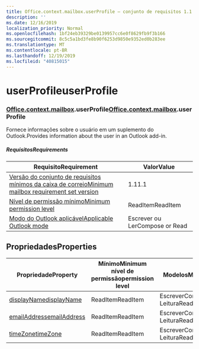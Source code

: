 ```yaml
---
title: Office.context.mailbox.userProfile – conjunto de requisitos 1.1
description: ''
ms.date: 12/16/2019
localization_priority: Normal
ms.openlocfilehash: 1bf24eb39329be0139957cc6e0f8629fb9f3b166
ms.sourcegitcommit: 8c5c5a1bd3fe8b90f6253d9850e9352ed0b283ee
ms.translationtype: MT
ms.contentlocale: pt-BR
ms.lasthandoff: 12/19/2019
ms.locfileid: "40815015"
---
```

# <a name="userprofile"></a><span data-ttu-id="85e78-102">userProfile</span><span class="sxs-lookup"><span data-stu-id="85e78-102">userProfile</span></span>

### <a name="officeofficemdcontextofficecontextmdmailboxofficecontextmailboxmduserprofile"></a><span data-ttu-id="85e78-103">[Office](office.md)[.context](office.context.md)[.mailbox](office.context.mailbox.md).userProfile</span><span class="sxs-lookup"><span data-stu-id="85e78-103">[Office](office.md)[.context](office.context.md)[.mailbox](office.context.mailbox.md).userProfile</span></span>

<span data-ttu-id="85e78-104">Fornece informações sobre o usuário em um suplemento do Outlook.</span><span class="sxs-lookup"><span data-stu-id="85e78-104">Provides information about the user in an Outlook add-in.</span></span>

##### <a name="requirements"></a><span data-ttu-id="85e78-105">Requisitos</span><span class="sxs-lookup"><span data-stu-id="85e78-105">Requirements</span></span>

|<span data-ttu-id="85e78-106">Requisito</span><span class="sxs-lookup"><span data-stu-id="85e78-106">Requirement</span></span>| <span data-ttu-id="85e78-107">Valor</span><span class="sxs-lookup"><span data-stu-id="85e78-107">Value</span></span>|
|---|---|
|[<span data-ttu-id="85e78-108">Versão do conjunto de requisitos mínimos da caixa de correio</span><span class="sxs-lookup"><span data-stu-id="85e78-108">Minimum mailbox requirement set version</span></span>](../../requirement-sets/outlook-api-requirement-sets.md)| <span data-ttu-id="85e78-109">1.1</span><span class="sxs-lookup"><span data-stu-id="85e78-109">1.1</span></span>|
|[<span data-ttu-id="85e78-110">Nível de permissão mínimo</span><span class="sxs-lookup"><span data-stu-id="85e78-110">Minimum permission level</span></span>](/outlook/add-ins/understanding-outlook-add-in-permissions)| <span data-ttu-id="85e78-111">ReadItem</span><span class="sxs-lookup"><span data-stu-id="85e78-111">ReadItem</span></span>|
|[<span data-ttu-id="85e78-112">Modo do Outlook aplicável</span><span class="sxs-lookup"><span data-stu-id="85e78-112">Applicable Outlook mode</span></span>](/outlook/add-ins/#extension-points)| <span data-ttu-id="85e78-113">Escrever ou Ler</span><span class="sxs-lookup"><span data-stu-id="85e78-113">Compose or Read</span></span>|

## <a name="properties"></a><span data-ttu-id="85e78-114">Propriedades</span><span class="sxs-lookup"><span data-stu-id="85e78-114">Properties</span></span>

| <span data-ttu-id="85e78-115">Propriedade</span><span class="sxs-lookup"><span data-stu-id="85e78-115">Property</span></span> | <span data-ttu-id="85e78-116">Mínimo</span><span class="sxs-lookup"><span data-stu-id="85e78-116">Minimum</span></span><br><span data-ttu-id="85e78-117">nível de permissão</span><span class="sxs-lookup"><span data-stu-id="85e78-117">permission level</span></span> | <span data-ttu-id="85e78-118">Modelos</span><span class="sxs-lookup"><span data-stu-id="85e78-118">Modes</span></span> | <span data-ttu-id="85e78-119">Tipo de retorno</span><span class="sxs-lookup"><span data-stu-id="85e78-119">Return type</span></span> | <span data-ttu-id="85e78-120">Mínimo</span><span class="sxs-lookup"><span data-stu-id="85e78-120">Minimum</span></span><br><span data-ttu-id="85e78-121">conjunto de requisitos</span><span class="sxs-lookup"><span data-stu-id="85e78-121">requirement set</span></span> |
|---|---|---|---|:---:|
| [<span data-ttu-id="85e78-122">displayName</span><span class="sxs-lookup"><span data-stu-id="85e78-122">displayName</span></span>](/javascript/api/outlook/office.userprofile?view=outlook-js-1.1#displayname) | <span data-ttu-id="85e78-123">ReadItem</span><span class="sxs-lookup"><span data-stu-id="85e78-123">ReadItem</span></span> | <span data-ttu-id="85e78-124">Escrever</span><span class="sxs-lookup"><span data-stu-id="85e78-124">Compose</span></span><br><span data-ttu-id="85e78-125">Leitura</span><span class="sxs-lookup"><span data-stu-id="85e78-125">Read</span></span> | <span data-ttu-id="85e78-126">String</span><span class="sxs-lookup"><span data-stu-id="85e78-126">String</span></span> | [<span data-ttu-id="85e78-127">1.1</span><span class="sxs-lookup"><span data-stu-id="85e78-127">1.1</span></span>](../requirement-set-1.1/outlook-requirement-set-1.1.md) |
| [<span data-ttu-id="85e78-128">emailAddress</span><span class="sxs-lookup"><span data-stu-id="85e78-128">emailAddress</span></span>](/javascript/api/outlook/office.userprofile?view=outlook-js-1.1#emailaddress) | <span data-ttu-id="85e78-129">ReadItem</span><span class="sxs-lookup"><span data-stu-id="85e78-129">ReadItem</span></span> | <span data-ttu-id="85e78-130">Escrever</span><span class="sxs-lookup"><span data-stu-id="85e78-130">Compose</span></span><br><span data-ttu-id="85e78-131">Leitura</span><span class="sxs-lookup"><span data-stu-id="85e78-131">Read</span></span> | <span data-ttu-id="85e78-132">String</span><span class="sxs-lookup"><span data-stu-id="85e78-132">String</span></span> | [<span data-ttu-id="85e78-133">1.1</span><span class="sxs-lookup"><span data-stu-id="85e78-133">1.1</span></span>](../requirement-set-1.1/outlook-requirement-set-1.1.md) |
| [<span data-ttu-id="85e78-134">timeZone</span><span class="sxs-lookup"><span data-stu-id="85e78-134">timeZone</span></span>](/javascript/api/outlook/office.userprofile?view=outlook-js-1.1#timezone) | <span data-ttu-id="85e78-135">ReadItem</span><span class="sxs-lookup"><span data-stu-id="85e78-135">ReadItem</span></span> | <span data-ttu-id="85e78-136">Escrever</span><span class="sxs-lookup"><span data-stu-id="85e78-136">Compose</span></span><br><span data-ttu-id="85e78-137">Leitura</span><span class="sxs-lookup"><span data-stu-id="85e78-137">Read</span></span> | <span data-ttu-id="85e78-138">String</span><span class="sxs-lookup"><span data-stu-id="85e78-138">String</span></span> | [<span data-ttu-id="85e78-139">1.1</span><span class="sxs-lookup"><span data-stu-id="85e78-139">1.1</span></span>](../requirement-set-1.1/outlook-requirement-set-1.1.md) |
